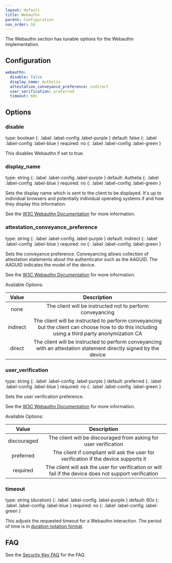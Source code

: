 ```yaml
---
layout: default
title: Webauthn
parent: Configuration
nav_order: 16
---
```


The Webauthn section has tunable options for the Webauthn implementation.

## Configuration
```yaml
webauthn:
  disable: false
  display_name: Authelia
  attestation_conveyance_preference: indirect
  user_verification: preferred
  timeout: 60s
```

## Options

### disable
<div markdown="1">
type: boolean
{: .label .label-config .label-purple } 
default: false
{: .label .label-config .label-blue }
required: no
{: .label .label-config .label-green }
</div>

This disables Webauthn if set to true.

### display_name
<div markdown="1">
type: string
{: .label .label-config .label-purple } 
default: Authelia
{: .label .label-config .label-blue }
required: no
{: .label .label-config .label-green }
</div>

Sets the display name which is sent to the client to be displayed. It's up to individual browsers and potentially
individual operating systems if and how they display this information.

See the [W3C Webauthn Documentation](https://www.w3.org/TR/webauthn-2/#dom-publickeycredentialentity-name) for more information.

### attestation_conveyance_preference
<div markdown="1">
type: string
{: .label .label-config .label-purple } 
default: indirect
{: .label .label-config .label-blue }
required: no
{: .label .label-config .label-green }
</div>

Sets the conveyance preference. Conveyancing allows collection of attestation statements about the authenticator such as
the AAGUID. The AAGUID indicates the model of the device.

See the [W3C Webauthn Documentation](https://www.w3.org/TR/webauthn-2/#enum-attestation-convey) for more information.

Available Options:

|  Value   |                                                                  Description                                                                  |
|:--------:|:---------------------------------------------------------------------------------------------------------------------------------------------:|
|   none   |                                           The client will be instructed not to perform conveyancing                                           |
| indirect | The client will be instructed to perform conveyancing but the client can choose how to do this including using a third party anonymization CA |
|  direct  |               The client will be instructed to perform conveyancing with an attestation statement directly signed by the device               |

### user_verification
<div markdown="1">
type: string
{: .label .label-config .label-purple } 
default: preferred
{: .label .label-config .label-blue }
required: no
{: .label .label-config .label-green }
</div>

Sets the user verification preference. 

See the [W3C Webauthn Documentation](https://www.w3.org/TR/webauthn-2/#enum-userVerificationRequirement) for more information.

Available Options:

|    Value    |                                              Description                                               |
|:-----------:|:------------------------------------------------------------------------------------------------------:|
| discouraged |                    The client will be discouraged from asking for user verification                    |
|  preferred  |          The client if compliant will ask the user for verification if the device supports it          |
|  required   | The client will ask the user for verification or will fail if the device does not support verification |

### timeout
<div markdown="1">
type: string (duration) 
{: .label .label-config .label-purple } 
default: 60s
{: .label .label-config .label-blue }
required: no
{: .label .label-config .label-green }
</div>

This adjusts the requested timeout for a Webauthn interaction. The period of time is in
[duration notation format](index.md#duration-notation-format).

## FAQ

See the [Security Key FAQ](../features/2fa/security-key.md#faq) for the FAQ.
